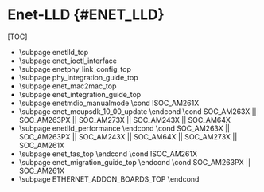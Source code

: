 # Enet-LLD {#ENET_LLD}

[TOC]

- \subpage enetlld_top
- \subpage enet_ioctl_interface
- \subpage enetphy_link_config_top
- \subpage phy_integration_guide_top
- \subpage enet_mac2mac_top
- \subpage enet_integration_guide_top
- \subpage enetmdio_manualmode
\cond !SOC_AM261X
- \subpage enet_mcupsdk_10_00_update
\endcond
\cond SOC_AM263X || SOC_AM263PX || SOC_AM273X || SOC_AM243X || SOC_AM64X
- \subpage enetlld_performance
\endcond
\cond SOC_AM263X || SOC_AM263PX || SOC_AM243X || SOC_AM64X || SOC_AM273X || SOC_AM261X
- \subpage enet_tas_top
\endcond
\cond !SOC_AM261X
- \subpage enet_migration_guide_top
\endcond
\cond SOC_AM263PX || SOC_AM261X
- \subpage ETHERNET_ADDON_BOARDS_TOP
\endcond